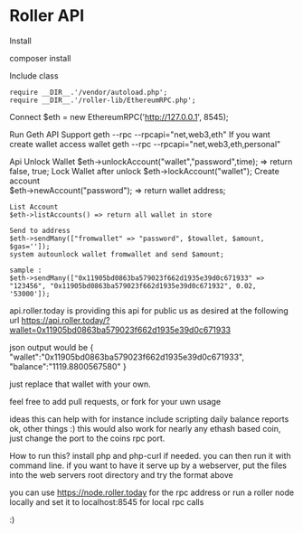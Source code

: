 # Roller API
Install

composer install

Include class

	require __DIR__.'/vendor/autoload.php';
	require __DIR__.'/roller-lib/EthereumRPC.php';


Connect
	$eth = new EthereumRPC('http://127.0.0.1', 8545);

Run Geth API Support
	geth --rpc --rpcapi="net,web3,eth"
If you want create wallet access wallet
	geth --rpc --rpcapi="net,web3,eth,personal"

Api
	Unlock Wallet
	$eth->unlockAccount("wallet","password",time); => return false, true;
	Lock Wallet after unlock
	$eth->lockAccount("wallet");
	Create account  
	$eth->newAccount("password"); => return wallet address;

	List Account
	$eth->listAccounts() => return all wallet in store

	Send to address
	$eth->sendMany(["fromwallet" => "password", $towallet, $amount, $gas='']);
	system autounlock wallet fromwallet and send $amount;

	sample : 
	$eth->sendMany(["0x11905bd0863ba579023f662d1935e39d0c671933" => "123456", "0x11905bd0863ba579023f662d1935e39d0c671932", 0.02, '53000']);
api.roller.today is providing this api for public us as desired at the following url
https://api.roller.today/?wallet=0x11905bd0863ba579023f662d1935e39d0c671933

json output would be
{
"wallet":"0x11905bd0863ba579023f662d1935e39d0c671933",
"balance":"1119.8800567580"
}

just replace that wallet with your own.

feel free to add pull requests, or fork for your uwn usage

ideas this can help with for instance include
scripting daily balance reports
ok, other things :)
this would also work for nearly any ethash based coin, just change the port to the coins rpc port.

How to run this?
install php and php-curl if needed. you can then run it with command line.
if you want to have it serve up by a webserver, put the files into the web servers root directory and try the format above

you can use https://node.roller.today for the rpc address or run a roller node locally and set it to localhost:8545 for local rpc calls


:)

